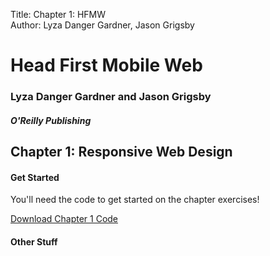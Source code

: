 Title: Chapter 1: HFMW  
Author: Lyza Danger Gardner, Jason Grigsby  

# Head First Mobile Web
### Lyza Danger Gardner and Jason Grigsby
##### O'Reilly Publishing

## Chapter 1: Responsive Web Design

#### Get Started
You'll need the code to get started on the chapter exercises!

[Download Chapter 1 Code](chapter1.zip "download")

#### Other Stuff